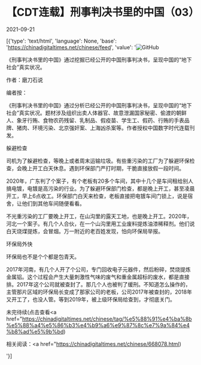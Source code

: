 # 【CDT连载】刑事判决书里的中国（03）

2021-09-21

[{'type': 'text/html', 'language': None, 'base': 'https://chinadigitaltimes.net/chinese/feed', 'value': '![GitHub](https://chinadigitaltimes.net/chinese/files/2021/09/刑事判决书里的中国-791x1024.jpg)



《刑事判决书里的中国》通过挖掘已经公开的中国刑事判决书，呈现中国的“地下社会”真实状况。 

作者：磨刀石说



编者按：

《刑事判决书里的中国》通过分析已经公开的中国刑事判决书，呈现中国的“地下社会”真实状况。题材涉及组织出卖人体器官、故意泄漏国家秘密、偷渡的朝鲜人、象牙行贿、食物农药残留、乳制品、假疫苗、学生工、假药、行贿的手表品牌、猪肉、环境污染、北京强奸案、上海凶杀案等。作者授权中国数字时代连载刊发。



躲避检查

司机为了躲避检查，等晚上或者周末运输垃圾。有些重污染的工厂为了躲避环保检查，会晚上开工白天休息。遇到环保部门严打时期，干脆直接放假一段时间。

2020年，广东判了个案子，有个老板有20多个车间，其中十几个是车间租给别人搞电镀，电镀是高污染的行业。为了躲避环保部门检查，都是晚上开工，甚至凌晨开工，早上6点收工。环保部门白天来检查，老板直接把电镀车间门锁上，说是宿舍，让他们到其他车间随便看看。

不光重污染的工厂要晚上开工，在山沟里的露天工地，也是晚上开工。2020年，河北一个案子。有几个人合伙，在一个山沟里用工业废料提炼油漆稀释剂。他们说白天烧煤提炼，会冒烟。万一附近的老百姓发现，怕向环保局举报。

环保局外快

环保局也不是个个都是包青天。

2017年河南，有几个人开了个公司，专门回收电子元器件，然后粉碎，焚烧提炼金属铝。这个过程会产生大量刺激性气味的废气和重金属超标的废水，都是直接排。2017年这个公司就被查封了。那几个人也被判了缓刑。不知道怎么操作的，主管那片区域的环保局长变成了那家公司的老板，公司2017年被查封的，2018年又开工了，也没人管。等到2019年，被上级环保局给查到，才彻底关门。

未完待续(点击查看<a href="https://chinadigitaltimes.net/chinese/tag/%e5%88%91%e4%ba%8b%e5%88%a4%e5%86%b3%e4%b9%a6%e9%87%8c%e7%9a%84%e4%b8%ad%e5%9b%bd)





相关阅读：<a href="https://chinadigitaltimes.net/chinese/668078.html)

'}]